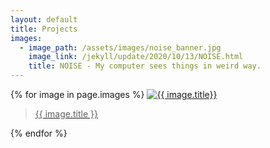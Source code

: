 ```yaml
---
layout: default
title: Projects
images:
  - image_path: /assets/images/noise_banner.jpg
    image_link: /jekyll/update/2020/10/13/NOISE.html
    title: NOISE - My computer sees things in weird way.
---
```


<div class="gallery">
  {% for image in page.images %}
  <a href="{{ image.image_link }}">
  <img src="{{ image.image_path }}" alt="{{ image.title}}" />
  <blockquote>{{ image.title }}</blockquote>
  </a>
  {% endfor %}
</div>
